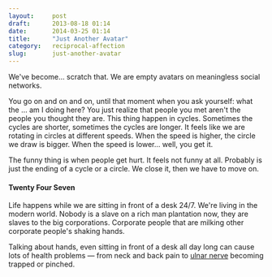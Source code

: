 ```yaml
---
layout:     post
draft:      2013-08-18 01:14
date:       2014-03-25 01:14
title:      "Just Another Avatar"
category:   reciprocal-affection
slug:       just-another-avatar
---
```


We've become… scratch that. We are empty avatars on meaningless social networks.

You go on and on and on, until that moment when you ask yourself: what the … am I doing here? You just realize that people you met aren't the people you thought they are. This thing happen in cycles. Sometimes the cycles are shorter, sometimes the cycles are longer. It feels like we are rotating in circles at different speeds. When the speed is higher, the circle we draw is bigger. When the speed is lower… well, you get it.

The funny thing is when people get hurt. It feels not funny at all. Probably is just the ending of a cycle or a circle. We close it, then we have to move on.

#### Twenty Four Seven

Life happens while we are sitting in front of a desk 24/7. We're living in the modern world. Nobody is a slave on a rich man plantation now, they are slaves to the big corporations. Corporate people that are milking other corporate people's shaking hands.

Talking about hands, even sitting in front of a desk all day long can cause lots of health problems &mdash; from neck and back pain to [ulnar nerve](http://en.wikipedia.org/wiki/Ulnar_nerve_entrapment) becoming trapped or pinched.